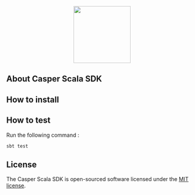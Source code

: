 
<p align="center"><a href="https://analytics.caspercommunity.io" target="_blank"><img src="https://analytics.caspercommunity.io/assets/icon/android-chrome-512x512.png" width="150"></a></p>

## About Casper Scala SDK



## How to install



## How to test

Run the following command :

```
sbt test
```

## License

The Casper Scala SDK is open-sourced software licensed under the [MIT license](https://opensource.org/licenses/MIT).

